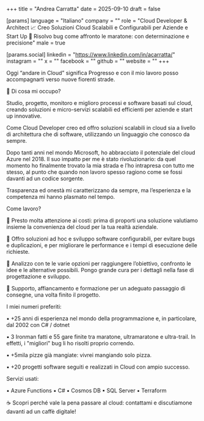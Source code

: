 +++
title = "Andrea Carratta"
date = 2025-09-10
draft = false

[params]
language = "Italiano"
company = ""
role = "Cloud Developer & Architect 📈 Creo Soluzioni Cloud Scalabili e Configurabili per Aziende e Start Up 🐛 Risolvo bug come affronto le maratone: con determinazione e precisione"
male = true

[params.social]
linkedin = "https://www.linkedin.com/in/acarratta/"
instagram = ""
x = ""
facebook = ""
github = ""
website = ""
+++

Oggi “andare in Cloud” significa Progresso e con il mio lavoro posso accompagnarti verso nuove fiorenti strade.

🔻 Di cosa mi occupo?

Studio, progetto, monitoro e miglioro processi e software basati sul cloud, creando soluzioni e micro-servizi scalabili ed efficienti per aziende e start up innovative.

Come Cloud Developer creo ed offro soluzioni scalabili in cloud sia a livello di architettura che di software, utilizzando un linguaggio che conosco da sempre.

Dopo tanti anni nel mondo Microsoft, ho abbracciato il potenziale del cloud Azure nel 2018. Il suo impatto per me è stato rivoluzionario: da quel momento ho finalmente trovato la mia strada e l’ho intrapresa con tutto me stesso, al punto che quando non lavoro spesso ragiono come se fossi davanti ad un codice sorgente.

Trasparenza ed onestà mi caratterizzano da sempre, ma l’esperienza e la competenza mi hanno plasmato nel tempo.

Come lavoro?

🔹 Presto molta attenzione ai costi: prima di proporti una soluzione valutiamo insieme la convenienza del cloud per la tua realtà aziendale.

🔹 Offro soluzioni ad hoc e sviluppo software configurabili, per evitare bugs e duplicazioni, e per migliorare le performance e i tempi di esecuzione delle richieste.

🔹 Analizzo con te le varie opzioni per raggiungere l’obiettivo, confronto le idee e le alternative possibili. Pongo grande cura per i dettagli nella fase di progettazione e sviluppo.

🔹 Supporto, affiancamento e formazione per un adeguato passaggio di consegne, una volta finito il progetto.

I miei numeri preferiti:

▪️ +25 anni di esperienza nel mondo della programmazione e, in particolare, dal 2002 con C# / dotnet

▪ 3 Ironman fatti e 55 gare finite tra maratone, ultramaratone e ultra-trail. In effetti, i "migliori" bug li ho risolti proprio correndo.

▪ +5mila pizze già mangiate: vivrei mangiando solo pizza.

▪ +20 progetti software seguiti e realizzati in Cloud con ampio successo.

Servizi usati:

▪ Azure Functions
▪ C#
▪ Cosmos DB
▪ SQL Server
▪ Terraform

☕ Scopri perché vale la pena passare al cloud: contattami e discutiamone davanti ad un caffè digitale!
